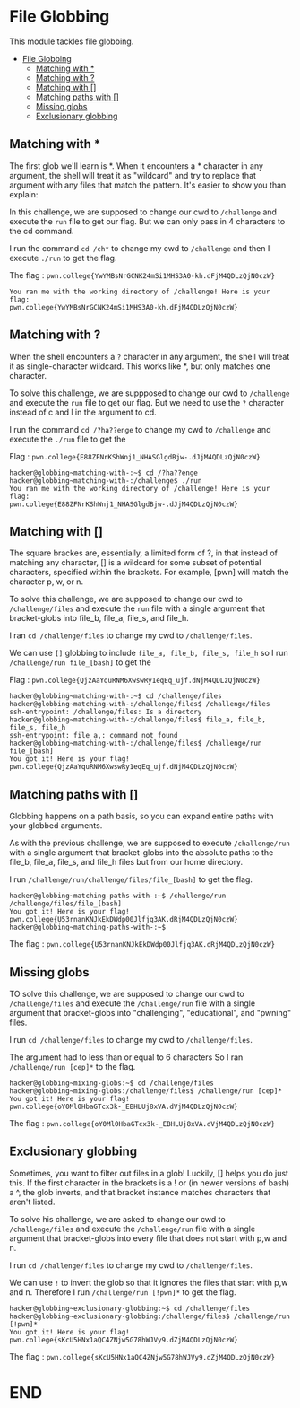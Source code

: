 # File Globbing 

This module tackles file globbing.


- [File Globbing](#file-globbing)
  - [Matching with \*](#matching-with-)
  - [Matching with ?](#matching-with--1)
  - [Matching with \[\]](#matching-with--2)
  - [Matching paths with \[\]](#matching-paths-with-[])
  - [Missing globs](#missing-globs)
  - [Exclusionary globbing](#exclusionary-globbing)
  


## Matching with * 

The first glob we'll learn is *. When it encounters a * character in any argument, the shell will treat it as "wildcard" and try to replace that argument with any files that match the pattern. It's easier to show you than explain:


 
In this challenge, we are supposed to change our cwd to `/challenge` and execute the `run` file to get our flag. But we can only pass in 4 characters to the cd command.

I run the command `cd /ch*` to change my cwd to `/challenge` and then I execute `./run` to get the flag.

The flag : `pwn.college{YwYMBsNrGCNK24mSi1MHS3A0-kh.dFjM4QDLzQjN0czW}`

```
You ran me with the working directory of /challenge! Here is your flag:
pwn.college{YwYMBsNrGCNK24mSi1MHS3A0-kh.dFjM4QDLzQjN0czW}
```

## Matching with ? 

When the shell encounters a `?` character in any argument, the shell will treat it as single-character wildcard. This works like *, but only matches one character. 

To solve this challenge, we are suppposed to change our cwd to `/challenge` and execute the `run` file to get our flag. But we need to use the `?` character instead of c and l in the argument to cd.

I run the command `cd /?ha??enge` to change my cwd to `/challenge` and execute the `./run` file to get the 

Flag : `pwn.college{E88ZFNrKShWnj1_NHASGlgdBjw-.dJjM4QDLzQjN0czW}`



```
hacker@globbing~matching-with-:~$ cd /?ha??enge
hacker@globbing~matching-with-:/challenge$ ./run
You ran me with the working directory of /challenge! Here is your flag:
pwn.college{E88ZFNrKShWnj1_NHASGlgdBjw-.dJjM4QDLzQjN0czW}
```


## Matching with []

 The square brackes are, essentially, a limited form of ?, in that instead of matching any character, [] is a wildcard for some subset of potential characters, specified within the brackets. For example, [pwn] will match the character p, w, or n.


To solve this challenge, we are supposed to change our cwd to `/challenge/files` and execute the `run` file with a single argument that bracket-globs into file_b, file_a, file_s, and file_h.

I ran `cd /challenge/files` to change my cwd to `/challenge/files`. 

We can use `[]` globbing to include `file_a, file_b, file_s, file_h` so I run `/challenge/run file_[bash]` to get the

Flag : `pwn.college{QjzAaYquRNM6XwswRy1eqEq_ujf.dNjM4QDLzQjN0czW}`

```
hacker@globbing~matching-with-:~$ cd /challenge/files
hacker@globbing~matching-with-:/challenge/files$ /challenge/files
ssh-entrypoint: /challenge/files: Is a directory
hacker@globbing~matching-with-:/challenge/files$ file_a, file_b, file_s, file_h
ssh-entrypoint: file_a,: command not found
hacker@globbing~matching-with-:/challenge/files$ /challenge/run file_[bash]
You got it! Here is your flag!
pwn.college{QjzAaYquRNM6XwswRy1eqEq_ujf.dNjM4QDLzQjN0czW}
```
## Matching paths with []

Globbing happens on a path basis, so you can expand entire paths with your globbed arguments.

As with the previous challenge, we are supposed to execute `/challenge/run` with a single argument that bracket-globs into the absolute paths to the file_b, file_a, file_s, and file_h files but from our home directory.

I run `/challenge/run/challenge/files/file_[bash]` to get the flag.

```
hacker@globbing~matching-paths-with-:~$ /challenge/run /challenge/files/file_[bash]
You got it! Here is your flag!
pwn.college{U53rnanKNJkEkDWdp00Jlfjq3AK.dRjM4QDLzQjN0czW}
hacker@globbing~matching-paths-with-:~$
```
The flag : `pwn.college{U53rnanKNJkEkDWdp00Jlfjq3AK.dRjM4QDLzQjN0czW}`

## Missing globs

 TO solve this challenge, we are supposed to change our cwd to `/challenge/files` and execute the `/challenge/run` file with a single argument that bracket-globs into "challenging", "educational", and "pwning" files.

I run `cd /challenge/files` to change my cwd to `/challenge/files`. 

The argument had to less than or equal to 6 characters So I ran `/challenge/run [cep]*` to the flag.

```
hacker@globbing~mixing-globs:~$ cd /challenge/files
hacker@globbing~mixing-globs:/challenge/files$ /challenge/run [cep]*
You got it! Here is your flag!
pwn.college{oY0Ml0HbaGTcx3k-_EBHLUj8xVA.dVjM4QDLzQjN0czW}
```

The flag : `pwn.college{oY0Ml0HbaGTcx3k-_EBHLUj8xVA.dVjM4QDLzQjN0czW}`


## Exclusionary globbing

Sometimes, you want to filter out files in a glob! Luckily, [] helps you do just this. If the first character in the brackets is a ! or (in newer versions of bash) a ^, the glob inverts, and that bracket instance matches characters that aren't listed.

To solve his challenge,  we are asked  to change our cwd to `/challenge/files` and execute the `/challenge/run` file with a single argument that bracket-globs into every file that does not start with p,w and n.

I run `cd /challenge/files` to change my cwd to `/challenge/files`. 

We can use `!` to invert the glob so that it ignores the files that start with p,w and n. Therefore I run `/challenge/run [!pwn]*` to get the flag.

```
hacker@globbing~exclusionary-globbing:~$ cd /challenge/files
hacker@globbing~exclusionary-globbing:/challenge/files$ /challenge/run [!pwn]*
You got it! Here is your flag!
pwn.college{sKcU5HNx1aQC4ZNjw5G78hWJVy9.dZjM4QDLzQjN0czW}
```

The flag : `pwn.college{sKcU5HNx1aQC4ZNjw5G78hWJVy9.dZjM4QDLzQjN0czW}`

# END
